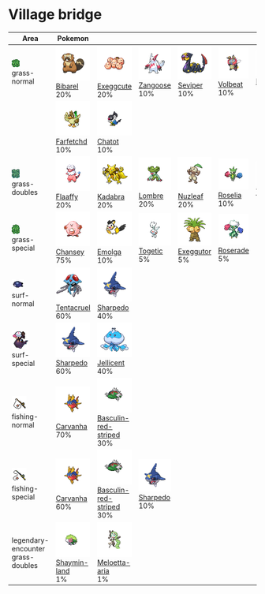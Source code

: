 # Village bridge

| Area                                                                             | Pokemon                                                                                               | &nbsp;                                                                                                                 | &nbsp;                                                                                         | &nbsp;                                                                                          | &nbsp;                                                                                        | &nbsp;                                                                                         |
| -------------------------------------------------------------------------------- | ----------------------------------------------------------------------------------------------------- | ---------------------------------------------------------------------------------------------------------------------- | ---------------------------------------------------------------------------------------------- | ----------------------------------------------------------------------------------------------- | --------------------------------------------------------------------------------------------- | ---------------------------------------------------------------------------------------------- |
| ![grass-normal](../../img/items/grass-normal.png)<br/>grass-normal<br/>          | ![bibarel](../../img/pokemon/400.png) <br/>[Bibarel](/blaze-black-wiki/pokemon/400) <br/>20%          | ![exeggcute](../../img/pokemon/102.png) <br/>[Exeggcute](/blaze-black-wiki/pokemon/102) <br/>20%                       | ![zangoose](../../img/pokemon/335.png) <br/>[Zangoose](/blaze-black-wiki/pokemon/335) <br/>10% | ![seviper](../../img/pokemon/336.png) <br/>[Seviper](/blaze-black-wiki/pokemon/336) <br/>10%    | ![volbeat](../../img/pokemon/313.png) <br/>[Volbeat](/blaze-black-wiki/pokemon/313) <br/>10%  | ![illumise](../../img/pokemon/314.png) <br/>[Illumise](/blaze-black-wiki/pokemon/314) <br/>10% |
|                                                                                  | ![farfetchd](../../img/pokemon/083.png) <br/>[Farfetchd](/blaze-black-wiki/pokemon/083) <br/>10%      | ![chatot](../../img/pokemon/441.png) <br/>[Chatot](/blaze-black-wiki/pokemon/441) <br/>10%                             |
| ![grass-doubles](../../img/items/grass-doubles.png)<br/>grass-doubles<br/>       | ![flaaffy](../../img/pokemon/180.png) <br/>[Flaaffy](/blaze-black-wiki/pokemon/180) <br/>20%          | ![kadabra](../../img/pokemon/064.png) <br/>[Kadabra](/blaze-black-wiki/pokemon/064) <br/>20%                           | ![lombre](../../img/pokemon/271.png) <br/>[Lombre](/blaze-black-wiki/pokemon/271) <br/>20%     | ![nuzleaf](../../img/pokemon/274.png) <br/>[Nuzleaf](/blaze-black-wiki/pokemon/274) <br/>20%    | ![roselia](../../img/pokemon/315.png) <br/>[Roselia](/blaze-black-wiki/pokemon/315) <br/>10%  | ![togepi](../../img/pokemon/175.png) <br/>[Togepi](/blaze-black-wiki/pokemon/175) <br/>10%     |
| ![grass-special](../../img/items/grass-special.png)<br/>grass-special<br/>       | ![chansey](../../img/pokemon/113.png) <br/>[Chansey](/blaze-black-wiki/pokemon/113) <br/>75%          | ![emolga](../../img/pokemon/587.png) <br/>[Emolga](/blaze-black-wiki/pokemon/587) <br/>10%                             | ![togetic](../../img/pokemon/176.png) <br/>[Togetic](/blaze-black-wiki/pokemon/176) <br/>5%    | ![exeggutor](../../img/pokemon/103.png) <br/>[Exeggutor](/blaze-black-wiki/pokemon/103) <br/>5% | ![roserade](../../img/pokemon/407.png) <br/>[Roserade](/blaze-black-wiki/pokemon/407) <br/>5% |
| ![surf-normal](../../img/items/surf-normal.png)<br/>surf-normal<br/>             | ![tentacruel](../../img/pokemon/073.png) <br/>[Tentacruel](/blaze-black-wiki/pokemon/073) <br/>60%    | ![sharpedo](../../img/pokemon/319.png) <br/>[Sharpedo](/blaze-black-wiki/pokemon/319) <br/>40%                         |
| ![surf-special](../../img/items/surf-special.png)<br/>surf-special<br/>          | ![sharpedo](../../img/pokemon/319.png) <br/>[Sharpedo](/blaze-black-wiki/pokemon/319) <br/>60%        | ![jellicent](../../img/pokemon/593.png) <br/>[Jellicent](/blaze-black-wiki/pokemon/593) <br/>40%                       |
| ![fishing-normal](../../img/items/fishing-normal.png)<br/>fishing-normal<br/>    | ![carvanha](../../img/pokemon/318.png) <br/>[Carvanha](/blaze-black-wiki/pokemon/318) <br/>70%        | ![basculin-red-striped](../../img/pokemon/550.png) <br/>[Basculin-red-striped](/blaze-black-wiki/pokemon/550) <br/>30% |
| ![fishing-special](../../img/items/fishing-special.png)<br/>fishing-special<br/> | ![carvanha](../../img/pokemon/318.png) <br/>[Carvanha](/blaze-black-wiki/pokemon/318) <br/>60%        | ![basculin-red-striped](../../img/pokemon/550.png) <br/>[Basculin-red-striped](/blaze-black-wiki/pokemon/550) <br/>30% | ![sharpedo](../../img/pokemon/319.png) <br/>[Sharpedo](/blaze-black-wiki/pokemon/319) <br/>10% |
| legendary-encounter grass-doubles<br/>                                           | ![shaymin-land](../../img/pokemon/492.png) <br/>[Shaymin-land](/blaze-black-wiki/pokemon/492) <br/>1% | ![meloetta-aria](../../img/pokemon/648.png) <br/>[Meloetta-aria](/blaze-black-wiki/pokemon/648) <br/>1%                |